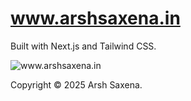 # www.arshsaxena.in

<p>
  Built with Next.js and Tailwind CSS.
</p>

<p>
  <img src="https://raw.githubusercontent.com/arshsaxena/arshsaxena.github.io/main/gh-readme/screenshot.png" alt="www.arshsaxena.in" />
</p>

<p>
  Copyright &copy; 2025 Arsh Saxena.
</p>